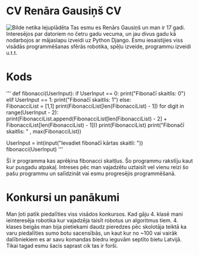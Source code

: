 # CV Renāra Gausiņš CV
![Bilde netika lejuplādēta](https://cdn.discordapp.com/attachments/712432238658322513/806105436679700510/unknown.png)
Tas esmu es Renārs Gausiņš un man ir 17 gadi. Interesējos par datoriem no četru gadu vecuma, un jau divus gadu kā nodarbojos ar mājaslapu izveidi uz Python Django. Esmu iesaistijies viss visādās programmēšanas sfērās robotika, spēļu izveide, programmu izveidi u.t.t.

# Kods
''' 
def fibonacci(UserInput):
    if UserInput == 0:
        print("Fibonačī skaitlis: 0")
    elif UserInput == 1:
        print("Fibonačī skaitlis: 1")
    else:    
        FibonacciList = [1,1]
        print(FibonacciList[len(FibonacciList) - 1])
        for digit in range(UserInput - 2):
            print(FibonacciList.append(FibonacciList[len(FibonacciList) - 2] + FibonacciList[len(FibonacciList) - 1]))
            print(FibonacciList)
        print("Fibonačī skaitlis: " , max(FibonacciList))

UserInput = int(input("Ievadiet fibonačī kārtas skaitli: "))
fibonacci(UserInput)
'''


Šī ir programma kas aprēķina fibonacci skaitļus. Šo programmu rakstīju kaut kur pusgadu atpakaļ. Intreses pēc man vajadzētu uztaisīt vel vienu reizi šo pašu programmu un salīdzināt vai esmu progresējis programmēšanā.

# Konkursi un panākumi
Man ļoti patīk piedalīties viss visādos konkursos. Kad gāju 4. klasē mani ieinteresēja robotika kur vajadzēja taisīt robotus un algoritmus tiem. 4. klases beigās man bija pietiekami daudz pieredzes pēc skolotāja teiktā ka varu piedalīties sumo botu sacensībās, un kaut kur no ~100 vai vairāk dalībniekiem es ar savu komandas biedru ieguvām septīto bietu Latvijā. Tikai tagad esmu šacis saprast cik tas ir forši.